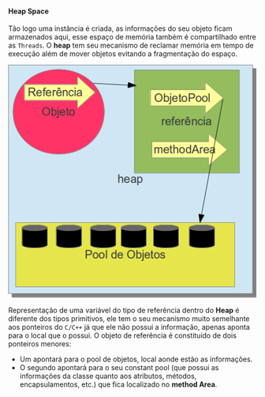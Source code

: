 #### Heap Space


Tão logo uma instância é criada, as informações do seu objeto ficam armazenados aqui, esse espaço de memória também é compartilhado entre as `Threads`. O **heap** tem seu mecanismo de reclamar memória em tempo de execução além de mover objetos evitando a fragmentação do espaço.


![Representação de uma variável do tipo de referência dentro do Heap](imagens/chapter_3_8.png)


Representação de uma variável do tipo de referência dentro do **Heap** é diferente dos tipos primitivos, ele tem o seu mecanismo muito semelhante aos ponteiros do `C/C++` já que ele não possui a informação, apenas aponta para o local que o possui. O objeto de referência é constituído de dois ponteiros menores:

* Um apontará para o pool de objetos, local aonde estão as informações.
* O segundo apontará para o seu constant pool (que possui as informações da classe quanto aos atributos, métodos, encapsulamentos, etc.) que fica localizado no **method Area**.